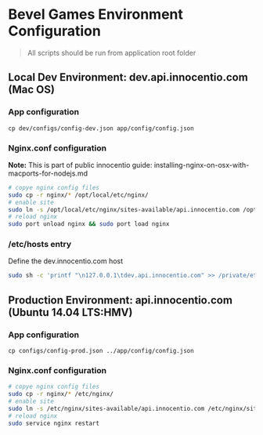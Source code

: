 # Bevel Games Environment Configuration

> All scripts should be run from application root folder

## Local Dev Environment: dev.api.innocentio.com (Mac OS) 

### App configuration

```
cp dev/configs/config-dev.json app/config/config.json
```

### Nginx.conf configuration

<!-- todo: add link -->
**Note:** This is part of public innocentio guide: installing-nginx-on-osx-with-macports-for-nodejs.md

```bash
# copye nginx config files
sudo cp -r nginx/* /opt/local/etc/nginx/
# enable site
sudo ln -s /opt/local/etc/nginx/sites-available/api.innocentio.com /opt/local/etc/nginx/sites-enabled/dev.api.innocentio.com
# reload nginx
sudo port unload nginx && sudo port load nginx
```
### /etc/hosts entry

Define the dev.innocentio.com host
```bash
sudo sh -c 'printf "\n127.0.0.1\tdev.api.innocentio.com" >> /private/etc/hosts'
```

## Production Environment: api.innocentio.com (Ubuntu 14.04 LTS:HMV)
 
### App configuration
 
```
cp configs/config-prod.json ../app/config/config.json
```

### Nginx.conf configuration

<!-- todo: link to docs -->

```bash
# copye nginx config files
sudo cp -r nginx/* /etc/nginx/
# enable site
sudo ln -s /etc/nginx/sites-available/api.innocentio.com /etc/nginx/sites-enabled/api.innocentio.com
# reload nginx
sudo service nginx restart
```